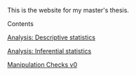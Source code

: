 This is the website for my master's thesis.

Contents

[Analysis: Descriptive statistics](prework.html)

[Analysis: Inferential statistics](tests.html)

[Manipulation Checks v0](check-pilot.html)